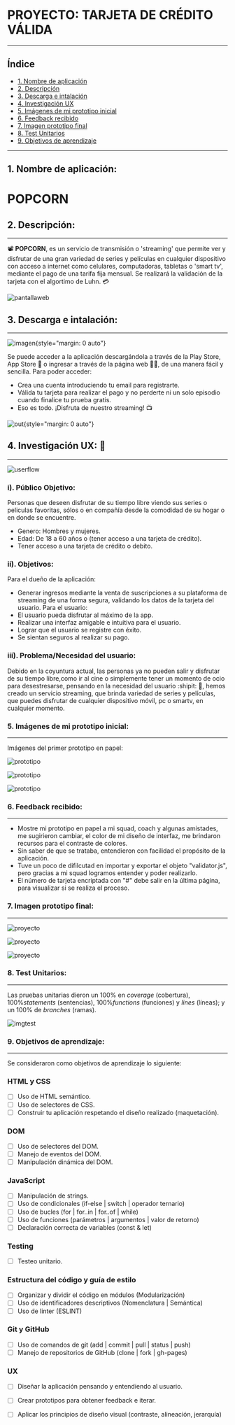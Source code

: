# **PROYECTO: TARJETA DE CRÉDITO VÁLIDA**
___

## Índice

* [1. Nombre de aplicación](#1-nombre-de-aplicación)
* [2. Descripción](#2-descripción)
* [3. Descarga e intalación](#3-descarga-e-instalación)
* [4. Investigación UX](#4-investigacion-ux)
* [5. Imágenes de mi prototipo inicial](#5-imagenes-de-mi-prototipo-inicial)
* [6. Feedback recibido](#6-feedback-recibido)
* [7. Imagen prototipo final](#7-imagen-prototipo-final)
* [8. Test Unitarios](#8-test-unitarios)
* [9. Objetivos de aprendizaje](#9-objetivos-de-aprendizaje)

***

## **1. Nombre de aplicación:** 

# **POPCORN**

## **2. Descripción:**
___

:film_projector: **POPCORN**, es un servicio de transmisión o 'streaming' que permite ver y disfrutar de una gran variedad de series y películas en cualquier dispositivo con acceso a internet como celulares, computadoras, tabletas o 'smart tv', mediante el pago de una tarifa fija mensual. Se realizará la validación de la tarjeta con el algortimo de Luhn. :credit_card:

![pantallaweb](https://i.ibb.co/R9sL6zW/pantallaweb.jpg)

## **3. Descarga e intalación:**
___

![imagen](https://i.ibb.co/rt9Q9vW/app.png){style="margin: 0 auto"}

Se puede acceder a la aplicación descargándola a través de la Play Store, App Store :iphone: o ingresar a través de la página web :woman_technologist:, de una manera fácil y sencilla. 
Para poder acceder:

  - Crea una cuenta introduciendo tu email para registrarte.
  - Válida tu tarjeta para realizar el pago y no perderte ni un solo episodio cuando finalice tu prueba gratis.
  - Eso es todo. ¡Disfruta de nuestro streaming! :tv:

  ![out](https://k60.kn3.net/taringa/2/7/6/9/4/7/52/sebayes/E44.gif){style="margin: 0 auto"}

## **4. Investigación UX:** :pencil:
___

![userflow](https://i.ibb.co/fCw207C/flujo.jpg)

### **i). Público Objetivo:** 

Personas que deseen disfrutar de su tiempo libre viendo sus series o peliculas favoritas, sólos o en compañía desde la comodidad de su hogar o en donde se encuentre.

  - Genero: Hombres y mujeres.
  - Edad: De 18 a 60 años o (tener acceso a una tarjeta de crédito).
  - Tener acceso a una tarjeta de crédito o debito.

### **ii). Objetivos:** 
  Para el dueño de la aplicación:
  - Generar ingresos mediante la venta de suscripciones a su plataforma de streaming de una forma segura, validando los datos de la tarjeta del usuario. 
  Para el usuario:
  - El usuario pueda disfrutar al máximo de la app.
  - Realizar una interfaz amigable e intuitiva para el usuario.
  - Lograr que el usuario se registre con éxito.
  - Se sientan seguros al realizar su pago.

### **iii). Problema/Necesidad del usuario:**

Debido en la coyuntura actual, las personas ya no pueden salir y disfrutar de su tiempo libre,como ir al cine o simplemente tener un momento de ocio para desestresarse, pensando en la necesidad del usuario :shipit: :mag_right:, hemos creado un servicio streaming, que brinda variedad de series y películas, que puedes disfrutar de cualquier dispositivo móvil, pc o smartv, en cualquier momento.

### **5. Imágenes de mi prototipo inicial:**
___

Imágenes del primer prototipo en papel:

![prototipo](https://i.ibb.co/HCmCPfm/boceto1.jpg)

![prototipo](https://i.ibb.co/S58jBLm/boceto2.jpg)

![prototipo](https://i.ibb.co/QnZjhzy/boceto3.jpg)

### **6. Feedback recibido:**
___

  - Mostre mi prototipo en papel a mi squad, coach y algunas amistades, me sugirieron cambiar, el color de mi diseño de interfaz, me brindaron recursos para el contraste de colores.
  - Sin saber de que se trataba, entendieron con facilidad el propósito de la aplicación.
  - Tuve un poco de difilcutad en importar y exportar el objeto "validator.js", pero gracias a mi squad logramos entender y poder realizarlo.
  - El número de tarjeta encriptada con "#" debe salir en la última página, para visualizar si se realiza el proceso.

### **7. Imagen prototipo final:**
___

![proyecto](https://i.ibb.co/Ky18YYj/primerapantalla.jpg)

![proyecto](https://i.ibb.co/cFfPrNW/segundapantalla.jpg)

![proyecto](https://i.ibb.co/PcXW9Q1/tercerapantalla.jpg)

### **8. Test Unitarios:**
___

Las pruebas unitarias dieron un 100% en _coverage_ (cobertura),
100%_statements_ (sentencias), 100%_functions_ (funciones) y _lines_ (líneas); y un 100% de _branches_ (ramas).

![imgtest](https://i.ibb.co/YfspFfq/testjest.jpg)

### **9. Objetivos de aprendizaje:**
___

Se consideraron como objetivos de aprendizaje lo siguiente:

### HTML y CSS

* [ ] Uso de HTML semántico.
* [ ] Uso de selectores de CSS.
* [ ] Construir tu aplicación respetando el diseño realizado (maquetación).

### DOM

* [ ] Uso de selectores del DOM.
* [ ] Manejo de eventos del DOM.
* [ ] Manipulación dinámica del DOM.

### JavaScript

* [ ] Manipulación de strings.
* [ ] Uso de condicionales (if-else | switch | operador ternario)
* [ ] Uso de bucles (for | for..in | for..of | while)
* [ ] Uso de funciones (parámetros | argumentos | valor de retorno)
* [ ] Declaración correcta de variables (const & let)

### Testing

* [ ] Testeo unitario.

### Estructura del código y guía de estilo

* [ ] Organizar y dividir el código en módulos (Modularización)
* [ ] Uso de identificadores descriptivos (Nomenclatura | Semántica)
* [ ] Uso de linter (ESLINT)

### Git y GitHub

* [ ] Uso de comandos de git (add | commit | pull | status | push)
* [ ] Manejo de repositorios de GitHub (clone | fork | gh-pages)

### UX

* [ ] Diseñar la aplicación pensando y entendiendo al usuario.
* [ ] Crear prototipos para obtener feedback e iterar.
* [ ] Aplicar los principios de diseño visual (contraste, alineación, jerarquía)



